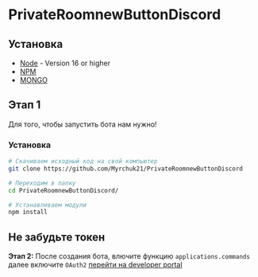 # PrivateRoomnewButtonDiscord

## Установка

- [Node](https://nodejs.org/en/) - Version 16 or higher
- [NPM](https://www.npmjs.com/)
- [MONGO](https://account.mongodb.com/account/login)

## Этап 1

Для того, чтобы запустить бота нам нужно!

### Установка

```bash
# Скачиваем исходный код на свой компьютер
git clone https://github.com/Myrchuk21/PrivateRoomnewButtonDiscord

# Переходим в папку
cd PrivateRoomnewButtonDiscord/

# Устанавливаем модули
npm install
```

## Не забудьте токен

**Этап 2:** После создания бота, влючите функцию `applications.commands` далее включите `OAuth2` [перейти на developer portal](https://discord.com/developers/applications/)


